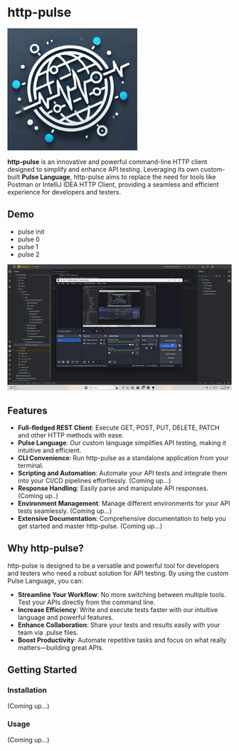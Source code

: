 # http-pulse

![http-pulse Logo](/assets/logo.png)

**http-pulse** is an innovative and powerful command-line HTTP client designed to simplify and enhance API testing. 
Leveraging its own custom-built **Pulse Language**, http-pulse aims to replace the need for tools like Postman or 
IntelliJ IDEA HTTP Client, providing a seamless and efficient experience for developers and testers.

## Demo

- pulse init
- pulse 0
- pulse 1
- pulse 2

![](/assets/http-pulse-demo.gif)

## Features

- **Full-fledged REST Client**: Execute GET, POST, PUT, DELETE, PATCH and other HTTP methods with ease.
- **Pulse Language**: Our custom language simplifies API testing, making it intuitive and efficient.
- **CLI Convenience**: Run http-pulse as a standalone application from your terminal.
- **Scripting and Automation**: Automate your API tests and integrate them into your CI/CD pipelines effortlessly. (Coming up...)
- **Response Handling**: Easily parse and manipulate API responses. (Coming up..)
- **Environment Management**: Manage different environments for your API tests seamlessly. (Coming up...)
- **Extensive Documentation**: Comprehensive documentation to help you get started and master http-pulse. (Coming up...)

## Why http-pulse?

http-pulse is designed to be a versatile and powerful tool for developers and testers who need a robust solution for 
API testing. By using the custom Pulse Language, you can:

- **Streamline Your Workflow**: No more switching between multiple tools. Test your APIs directly from the command line.
- **Increase Efficiency**: Write and execute tests faster with our intuitive language and powerful features.
- **Enhance Collaboration**: Share your tests and results easily with your team via .pulse files.
- **Boost Productivity**: Automate repetitive tasks and focus on what really matters—building great APIs.

## Getting Started

### Installation

(Coming up...)

### Usage

(Coming up...)
